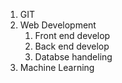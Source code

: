 1. GIT
2. Web Development
   1. Front end develop
   2. Back end develop
   3. Databse handeling
3. Machine Learning
